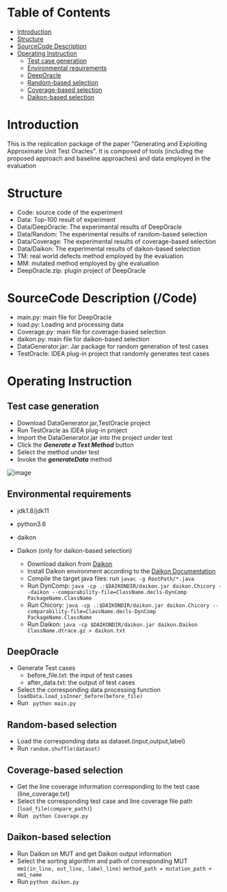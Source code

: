 
# Table of Contents
- [Introduction](#introduction) 
- [Structure](#structure)
- [SourceCode Description](#sourcecode-description-code)
- [Operating Instruction](#operating-instruction)
    - [Test case generation](#test-case-generation)
    - [Environmental requirements](#environmental-requirements)
    - [DeepOracle](#deeporacle)
    - [Random-based selection](#random-based-selection)
    - [Coverage-based selection](#coverage-based-selection)
    - [Daikon-based selection](#daikon-based-selection)
# Introduction
This is the replication package of the paper "Generating and Exploiting Approximate Unit Test Oracles". It is composed of tools (including the proposed approach and baseline approaches) and  data employed in the evaluation
# Structure
- Code: source code of the experiment
- Data: Top-100 result of experiment
- Data/DeepOracle: The experimental results of DeepOracle
- Data/Random: The experimental results of random-based selection
- Data/Coverage: The experimental results of coverage-based selection
- Data/Daikon: The experimental results of daikon-based selection
- TM: real world defects method employed by the evaluation
- MM: mutated method employed by ghe evaluation
- DeepOracle.zip: plugin project of DeepOracle

# SourceCode Description (/Code)

- main.py: main file for DeepOracle
- load.py: Loading and processing data
- Coverage.py: main file for coverage-based selection
- daikon.py: main file for daikon-based selection
- DataGenerator.jar: Jar package for random generation of test cases
- TestOracle: IDEA plug-in project that randomly generates test cases
# Operating Instruction
## Test case generation
- Download DataGenerator.jar,TestOracle project
- Run TestOracle as IDEA plug-in project
- Import the DataGenerator.jar into the project under test
- Click the ***Generate a Test Method*** button
- Select the method under test  
- Invoke the ***generateData*** method

![image](https://github.com/DeepOracle/DeepOracle/blob/main/DeepOracle.gif)

## Environmental requirements
- jdk1.8/jdk11
- python3.6
- daikon

- Daikon (only for daikon-based selection)
    - Download daikon from [Daikon](http://plse.cs.washington.edu/daikon/download/)
    - Install Daikon environment according to the [Daikon Documentation](http://plse.cs.washington.edu/daikon/download/doc/daikon.html#Installing-Daikon)
    - Compile the target java files: run ```javac -g RootPath/*.java```
    - Run DynComp: ```java -cp .:$DAIKONDIR/daikon.jar daikon.Chicory --daikon --comparability-file=ClassName.decls-DynComp PackageName.ClassName```
    - Run Chicory: ```java -cp .:$DAIKONDIR/daikon.jar daikon.Chicory --comparability-file=ClassName.decls-DynComp PackageName.ClassName```
    - Run Daikon: ```java -cp $DAIKONDIR/daikon.jar daikon.Daikon ClassName.dtrace.gz > daikon.txt```

## DeepOracle
- Generate Test cases
    - before_file.txt: the input of test cases
    - after_data.txt: the output of test cases
- Select the corresponding data processing function
    ``` loadData.load_isInner_before(before_file)```
- Run ``` python main.py```

## Random-based selection
- Load the corresponding data as dataset.(input,output,label)
- Run ```random.shuffle(dataset)```

## Coverage-based selection
- Get the line coverage information corresponding to the test case (line_coverage.txt)
- Select the corresponding test case and line coverage file path (```load_file(compare_path)```)
- Run ``` python Coverage.py```
## Daikon-based selection
- Run Daikon on MUT and get Daikon output information
- Select the sorting algorithm and path of corresponding MUT
    ```mm1(in_line, out_line, label_line)```
    ```method_path = mutation_path + mm1_name```
- Run ```python daikon.py```




